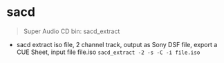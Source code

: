 # sacd

> Super Audio CD 
> bin: sacd_extract


- sacd extract iso file, 2 channel track, output as Sony DSF file, export a CUE Sheet, input file file.iso
`sacd_extract -2 -s -C -i file.iso`
